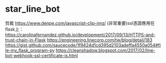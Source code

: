 # star_line_bot
剪裁 https://www.denpe.com/javascript-clip-img/
(非常重要)ssl憑證應用在flask上：
https://carolinafernandez.github.io/development/2017/09/13/HTTPS-and-trust-chain-in-Flask
https://engineering.linecorp.com/tw/blog/detail/183
https://gist.github.com/saucecode/1f9424d1cd395d2103adeffa4550a054#file-my_flask_program-py
https://cleanshadow.blogspot.com/2017/02/line-bot-webhook-ssl-certificate-is.html